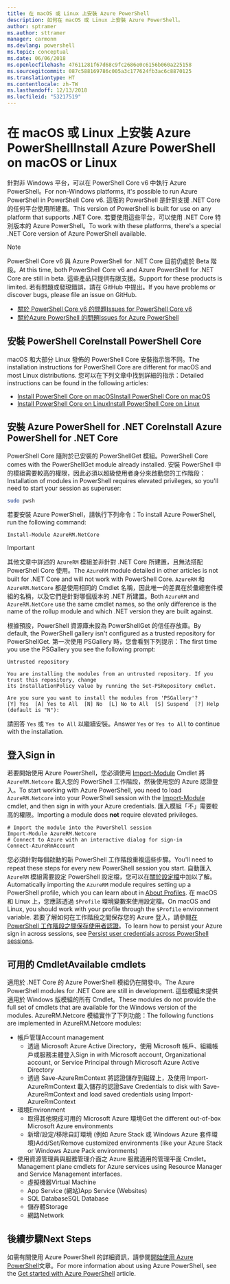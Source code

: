 ```yaml
---
title: 在 macOS 或 Linux 上安裝 Azure PowerShell
description: 如何在 macOS 或 Linux 上安裝 Azure PowerShell。
author: sptramer
ms.author: sttramer
manager: carmonm
ms.devlang: powershell
ms.topic: conceptual
ms.date: 06/06/2018
ms.openlocfilehash: 47611281f67d68c9fc2686e0c6156b060a225158
ms.sourcegitcommit: 087c588169786c005a3c177624fb3ac6c8870125
ms.translationtype: HT
ms.contentlocale: zh-TW
ms.lasthandoff: 12/13/2018
ms.locfileid: "53217519"
---
```

# <a name="install-azure-powershell-on-macos-or-linux"></a><span data-ttu-id="a45a7-103">在 macOS 或 Linux 上安裝 Azure PowerShell</span><span class="sxs-lookup"><span data-stu-id="a45a7-103">Install Azure PowerShell on macOS or Linux</span></span>

<span data-ttu-id="a45a7-104">針對非 Windows 平台，可以在 PowerShell Core v6 中執行 Azure PowerShell。</span><span class="sxs-lookup"><span data-stu-id="a45a7-104">For non-Windows platforms, it's possible to run Azure PowerShell in PowerShell Core v6.</span></span> <span data-ttu-id="a45a7-105">這版的 PowerShell 是針對支援 .NET Core 的任何平台使用所建置。</span><span class="sxs-lookup"><span data-stu-id="a45a7-105">This version of PowerShell is built for use on any platform that supports .NET Core.</span></span> <span data-ttu-id="a45a7-106">若要使用這些平台，可以使用 .NET Core 特別版本的 Azure PowerShell。</span><span class="sxs-lookup"><span data-stu-id="a45a7-106">To work with these platforms, there's a special .NET Core version of Azure PowerShell available.</span></span>

> [!NOTE]
> <span data-ttu-id="a45a7-107">PowerShell Core v6 與 Azure PowerShell for .NET Core 目前仍處於 Beta 階段。</span><span class="sxs-lookup"><span data-stu-id="a45a7-107">At this time, both PowerShell Core v6 and Azure PowerShell for .NET Core are still in beta.</span></span>
> <span data-ttu-id="a45a7-108">這些產品只提供有限支援。</span><span class="sxs-lookup"><span data-stu-id="a45a7-108">Support for these products is limited.</span></span> <span data-ttu-id="a45a7-109">若有問題或發現錯誤，請在 GitHub 中提出。</span><span class="sxs-lookup"><span data-stu-id="a45a7-109">If you have problems or discover bugs, please file an issue on GitHub.</span></span>
>
> * [<span data-ttu-id="a45a7-110">關於 PowerShell Core v6 的問題</span><span class="sxs-lookup"><span data-stu-id="a45a7-110">Issues for PowerShell Core v6</span></span>](https://github.com/PowerShell/PowerShell/issues)
> * [<span data-ttu-id="a45a7-111">關於Azure PowerShell 的問題</span><span class="sxs-lookup"><span data-stu-id="a45a7-111">Issues for Azure PowerShell</span></span>](https://github.com/azure/azure-docs-powershell/issues)

## <a name="install-powershell-core"></a><span data-ttu-id="a45a7-112">安裝 PowerShell Core</span><span class="sxs-lookup"><span data-stu-id="a45a7-112">Install PowerShell Core</span></span>

<span data-ttu-id="a45a7-113">macOS 和大部分 Linux 發佈的 PowerShell Core 安裝指示皆不同。</span><span class="sxs-lookup"><span data-stu-id="a45a7-113">The installation instructions for PowerShell Core are different for macOS and most Linux distributions.</span></span>
<span data-ttu-id="a45a7-114">您可以在下列文章中找到詳細的指示：</span><span class="sxs-lookup"><span data-stu-id="a45a7-114">Detailed instructions can be found in the following articles:</span></span>

* [<span data-ttu-id="a45a7-115">Install PowerShell Core on macOS</span><span class="sxs-lookup"><span data-stu-id="a45a7-115">Install PowerShell Core on macOS</span></span>](/powershell/scripting/setup/installing-powershell-core-on-macos)
* [<span data-ttu-id="a45a7-116">Install PowerShell Core on Linux</span><span class="sxs-lookup"><span data-stu-id="a45a7-116">Install PowerShell Core on Linux</span></span>](/powershell/scripting/setup/installing-powershell-core-on-linux)

## <a name="install-azure-powershell-for-net-core"></a><span data-ttu-id="a45a7-117">安裝 Azure PowerShell for .NET Core</span><span class="sxs-lookup"><span data-stu-id="a45a7-117">Install Azure PowerShell for .NET Core</span></span>

<span data-ttu-id="a45a7-118">PowerShell Core 隨附於已安裝的 PowerShellGet 模組。</span><span class="sxs-lookup"><span data-stu-id="a45a7-118">PowerShell Core comes with the PowerShellGet module already installed.</span></span> <span data-ttu-id="a45a7-119">安裝 PowerShell 中的模組需要較高的權限，因此必須以超級使用者身分來啟動您的工作階段：</span><span class="sxs-lookup"><span data-stu-id="a45a7-119">Installation of modules in PowerShell requires elevated privileges, so you'll need to start your session as superuser:</span></span>

```bash
sudo pwsh
```

<span data-ttu-id="a45a7-120">若要安裝 Azure PowerShell，請執行下列命令：</span><span class="sxs-lookup"><span data-stu-id="a45a7-120">To install Azure PowerShell, run the following command:</span></span>

```powershell-interactive
Install-Module AzureRM.NetCore
```

> [!IMPORTANT]
> <span data-ttu-id="a45a7-121">其他文章中詳述的 `AzureRM` 模組並非針對 .NET Core 所建置，且無法搭配 PowerShell Core 使用。</span><span class="sxs-lookup"><span data-stu-id="a45a7-121">The `AzureRM` module detailed in other articles is not built for .NET Core and will not work with PowerShell Core.</span></span> <span data-ttu-id="a45a7-122">`AzureRM` 和 `AzureRM.NetCore` 都是使用相同的 Cmdlet 名稱，因此唯一的差異在於彙總套件模組的名稱，以及它們是針對哪個版本的 .NET 所建置。</span><span class="sxs-lookup"><span data-stu-id="a45a7-122">Both `AzureRM` and `AzureRM.NetCore` use the same cmdlet names, so the only difference is the name of the rollup module and which .NET version they are built against.</span></span>

<span data-ttu-id="a45a7-123">根據預設，PowerShell 資源庫未設為 PowerShellGet 的信任存放庫。</span><span class="sxs-lookup"><span data-stu-id="a45a7-123">By default, the PowerShell gallery isn't configured as a trusted repository for PowerShellGet.</span></span> <span data-ttu-id="a45a7-124">第一次使用 PSGallery 時，您會看到下列提示：</span><span class="sxs-lookup"><span data-stu-id="a45a7-124">The first time you use the PSGallery you see the following prompt:</span></span>

```output
Untrusted repository

You are installing the modules from an untrusted repository. If you trust this repository, change
its InstallationPolicy value by running the Set-PSRepository cmdlet.

Are you sure you want to install the modules from 'PSGallery'?
[Y] Yes  [A] Yes to All  [N] No  [L] No to All  [S] Suspend  [?] Help (default is "N"):
```

<span data-ttu-id="a45a7-125">請回答 `Yes` 或 `Yes to All` 以繼續安裝。</span><span class="sxs-lookup"><span data-stu-id="a45a7-125">Answer `Yes` or `Yes to All` to continue with the installation.</span></span>

## <a name="sign-in"></a><span data-ttu-id="a45a7-126">登入</span><span class="sxs-lookup"><span data-stu-id="a45a7-126">Sign in</span></span>

<span data-ttu-id="a45a7-127">若要開始使用 Azure PowerShell，您必須使用 [Import-Module](/powershell/module/Microsoft.PowerShell.Core/Import-Module) Cmdlet 將 `AzureRM.Netcore` 載入您的 PowerShell 工作階段，然後使用您的 Azure 認證登入。</span><span class="sxs-lookup"><span data-stu-id="a45a7-127">To start working with Azure PowerShell, you need to load `AzureRM.Netcore` into your PowerShell session with the [Import-Module](/powershell/module/Microsoft.PowerShell.Core/Import-Module) cmdlet, and then sign in with your Azure credentials.</span></span> <span data-ttu-id="a45a7-128">匯入模組「不」需要較高的權限。</span><span class="sxs-lookup"><span data-stu-id="a45a7-128">Importing a module does __not__ require elevated privileges.</span></span>

```powershell-interactive
# Import the module into the PowerShell session
Import-Module AzureRM.Netcore
# Connect to Azure with an interactive dialog for sign-in
Connect-AzureRmAccount
```

<span data-ttu-id="a45a7-129">您必須針對每個啟動的新 PowerShell 工作階段重複這些步驟。</span><span class="sxs-lookup"><span data-stu-id="a45a7-129">You'll need to repeat these steps for every new PowerShell session you start.</span></span> <span data-ttu-id="a45a7-130">自動匯入 `AzureRM` 模組需要設定 PowerShell 設定檔，您可以在[關於設定檔](/powershell/module/microsoft.powershell.core/about/about_profiles)中加以了解。</span><span class="sxs-lookup"><span data-stu-id="a45a7-130">Automatically importing the `AzureRM` module requires setting up a PowerShell profile, which you can learn about in [About Profiles](/powershell/module/microsoft.powershell.core/about/about_profiles).</span></span>
<span data-ttu-id="a45a7-131">在 macOS 和 Linux 上，您應該透過 `$Profile` 環境變數來使用設定檔。</span><span class="sxs-lookup"><span data-stu-id="a45a7-131">On macOS and Linux, you should work with your profile through the `$Profile` environment variable.</span></span> <span data-ttu-id="a45a7-132">若要了解如何在工作階段之間保存您的 Azure 登入，請參閱[在 PowerShell 工作階段之間保存使用者認證](context-persistence.md)。</span><span class="sxs-lookup"><span data-stu-id="a45a7-132">To learn how to persist your Azure sign in across sessions, see [Persist user credentials across PowerShell sessions](context-persistence.md).</span></span>

## <a name="available-cmdlets"></a><span data-ttu-id="a45a7-133">可用的 Cmdlet</span><span class="sxs-lookup"><span data-stu-id="a45a7-133">Available cmdlets</span></span>

<span data-ttu-id="a45a7-134">適用於 .NET Core 的 Azure PowerShell 模組仍在開發中。</span><span class="sxs-lookup"><span data-stu-id="a45a7-134">The Azure PowerShell modules for .NET Core are still in development.</span></span> <span data-ttu-id="a45a7-135">這些模組未提供適用於 Windows 版模組的所有 Cmdlet。</span><span class="sxs-lookup"><span data-stu-id="a45a7-135">These modules do not provide the full set of cmdlets that are available for the Windows version of the modules.</span></span> <span data-ttu-id="a45a7-136">AzureRM.Netcore 模組實作了下列功能：</span><span class="sxs-lookup"><span data-stu-id="a45a7-136">The following functions are implemented in AzureRM.Netcore modules:</span></span>

* <span data-ttu-id="a45a7-137">帳戶管理</span><span class="sxs-lookup"><span data-stu-id="a45a7-137">Account management</span></span>
  * <span data-ttu-id="a45a7-138">透過 Microsoft Azure Active Directory，使用 Microsoft 帳戶、組織帳戶或服務主體登入</span><span class="sxs-lookup"><span data-stu-id="a45a7-138">Sign in with Microsoft account, Organizational account, or Service Principal through Microsoft Azure Active Directory</span></span>
  * <span data-ttu-id="a45a7-139">透過 Save-AzureRmContext 將認證儲存到磁碟上，及使用 Import-AzureRmContext 載入儲存的認證</span><span class="sxs-lookup"><span data-stu-id="a45a7-139">Save Credentials to disk with Save-AzureRmContext and load saved credentials using Import-AzureRmContext</span></span>
* <span data-ttu-id="a45a7-140">環境</span><span class="sxs-lookup"><span data-stu-id="a45a7-140">Environment</span></span>
  * <span data-ttu-id="a45a7-141">取得其他現成可用的 Microsoft Azure 環境</span><span class="sxs-lookup"><span data-stu-id="a45a7-141">Get the different out-of-box Microsoft Azure environments</span></span>
  * <span data-ttu-id="a45a7-142">新增/設定/移除自訂環境 (例如 Azure Stack 或 Windows Azure 套件環境)</span><span class="sxs-lookup"><span data-stu-id="a45a7-142">Add/Set/Remove customized environments (like your Azure Stack or Windows Azure Pack environments)</span></span>
* <span data-ttu-id="a45a7-143">使用資源管理員與服務管理介面之 Azure 服務適用的管理平面 Cmdlet。</span><span class="sxs-lookup"><span data-stu-id="a45a7-143">Management plane cmdlets for Azure services using Resource Manager and Service Management interfaces.</span></span>
  * <span data-ttu-id="a45a7-144">虛擬機器</span><span class="sxs-lookup"><span data-stu-id="a45a7-144">Virtual Machine</span></span>
  * <span data-ttu-id="a45a7-145">App Service (網站)</span><span class="sxs-lookup"><span data-stu-id="a45a7-145">App Service (Websites)</span></span>
  * <span data-ttu-id="a45a7-146">SQL Database</span><span class="sxs-lookup"><span data-stu-id="a45a7-146">SQL Database</span></span>
  * <span data-ttu-id="a45a7-147">儲存體</span><span class="sxs-lookup"><span data-stu-id="a45a7-147">Storage</span></span>
  * <span data-ttu-id="a45a7-148">網路</span><span class="sxs-lookup"><span data-stu-id="a45a7-148">Network</span></span>

## <a name="next-steps"></a><span data-ttu-id="a45a7-149">後續步驟</span><span class="sxs-lookup"><span data-stu-id="a45a7-149">Next Steps</span></span>

<span data-ttu-id="a45a7-150">如需有關使用 Azure PowerShell 的詳細資訊，請參閱[開始使用 Azure PowerShell](get-started-azureps.md)文章。</span><span class="sxs-lookup"><span data-stu-id="a45a7-150">For more information about using Azure PowerShell, see the [Get started with Azure PowerShell](get-started-azureps.md) article.</span></span>
